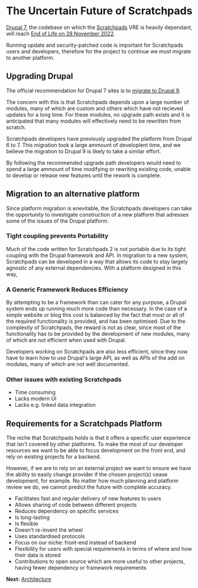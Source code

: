 # The Uncertain Future of Scratchpads

[Drupal 7](https://www.drupal.org/drupal-7.0), the codebase on which the [Scratchpads](http://scratchpads.eu) VRE is heavily dependant, will reach [End of Life on 28 November 2022](https://www.drupal.org/psa-2020-06-24).

Running update and security-patched code is important for Scratchpads users and developers, therefore for the project to continue we must migrate to another platform.

## Upgrading Drupal

The official recommendation for Drupal 7 sites is to [migrate to Drupal 9](https://www.drupal.org/docs/understanding-drupal/drupal-9-release-date-and-what-it-means/what-happens-to-drupal-7-now-that).

The concern with this is that Scratchpads depends upon a large number of modules, many of which are custom and others which have not recieved updates for a long time. For these modules, no upgrade path exists and it is anticipated that many modules will effectively need to be rewritten from scratch.

Scratchpads developers have previously upgraded the platform from Drupal 6 to 7. This migration took a large ammount of developlent time, and we believe the migration to Drupal 9 is likely to take a similar effort.

By following the recommended upgrade path developers would need to spend a large ammount of time modifying or rewriting existing code, unable to develop or release new features until the rework is complete.

## Migration to an alternative platform

Since platform migration is enevitable, the Scratchpads developers can take the opportunity to investigate construction of a new platform that adresses some of the issues of the Drupal platform.

### Tight coupling prevents Portability

Much of the code written for Scratchpads 2 is not portable due to its tight coupling with the Drupal framework and API. In migration to a new system, Scratchpads can be developed in a way that allows its code to stay largely agnostic of any external dependencies. With a platform designed in this way,

### A Generic Framework Reduces Efficiency

By attempting to be a framework than can cater for any purpose, a Drupal system ends up running much more code than necessary. In the case of a simple website or blog this cost is balanced by the fact that most or all of the required functionality is provided, and has been optimised. Due to the complexity of Scratchpads, the reward is not as clear, since most of the functionality has to be provided by the development of new modules, many of which are not efficient when used with Drupal.

Developers working on Scratchpads are also less efficient, since they now have to learn how to use Drupal's large API, as well as APIs of the add on modules, many of which are not well documented.

### Other issues with existing Scratchpads

- Time consuming
- Lacks modern UI
- Lacks e.g. linked data integration

## Requirements for a Scratchpads Platform

The niche that Scratchpads holds is that it offers a specific user experience that isn't covered by other platforms. To make the most of our developer resources we want to be able to focus development on the front end, and rely on existing projects for a backend.

However, if we are to rely on an external project we want to ensure we have the ability to easily change provider if the chosen project(s) cease development, for example. No matter how much planning and platform review we do, we cannot predict the future with complete accuracy.

- Facilitates fast and regular delivery of new features to users
- Allows sharing of code between different projects
- Reduces dependency on specific services
- Is long-lasting
- Is flexible
- Doesn't re-invent the wheel
- Uses standardised protocols
- Focus on our niche: front-end instead of backend
-   Flexibility for users with special requirements in terms of where and how their data is stored
-   Contributions to open source which are more useful to other projects, having fewer dependency or framework requirements


**Next:** [Architecture](./2-architecture.md)

